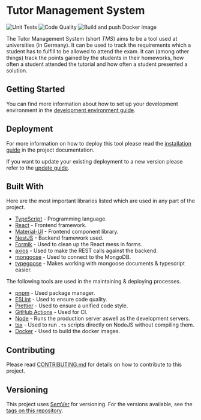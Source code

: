 # Tutor Management System

![Unit Tests](https://github.com/Dudrie/Tutor-Management-System/workflows/Unit%20Tests/badge.svg)
![Code Quality](https://github.com/Dudrie/Tutor-Management-System/workflows/Code%20Quality/badge.svg)
![Build and push Docker image](https://github.com/Dudrie/Tutor-Management-System/workflows/Build%20and%20push%20Docker%20image/badge.svg)

The Tutor Management System (short _TMS_) aims to be a tool used at universities (in Germany). It can be used to track the requirements which a student has to fulfill to be allowed to attend the exam. It can (among other things) track the points gained by the students in their homeworks, how often a student attended the tutorial and how often a student presented a solution.

## Getting Started

You can find more information about how to set up your development environment in the [development environment guide](https://dudrie.github.io/Tutor-Management-System/docs/dev/setup-env).

## Deployment

For more information on how to deploy this tool please read the [installation guide](https://dudrie.github.io/Tutor-Management-System/docs/setup/installation) in the project documentation.

If you want to update your existing deployment to a new version please refer to the [update guide](https://dudrie.github.io/Tutor-Management-System/docs/setup/update).

## Built With

Here are the most important libraries listed which are used in any part of the project.

-   [TypeScript](https://typescriptlang.org) - Programming language.
-   [React](https://reactjs.org/) - Frontend framework.
-   [Material-UI](https://material-ui.com) - Frontend component library.
-   [NestJS](https://nestjs.com/) - Backend framework used.
-   [Formik](https://jaredpalmer.com/formik/) - Used to clean up the React mess in forms.
-   [axios](https://github.com/axios/axios) - Used to make the REST calls against the backend.
-   [mongoose](https://mongoosejs.com/) - Used to connect to the MongoDB.
-   [typegoose](https://github.com/typegoose/typegoose) - Makes working with mongoose documents & typescript easier.

The following tools are used in the maintaining & deploying processes.

-   [pnpm](https://pnpm.js.org/en/) - Used package manager.
-   [ESLint](https://eslint.org/) - Used to ensure code quality.
-   [Prettier](https://prettier.io/) - Used to ensure a unified code style.
-   [GitHub Actions](https://github.com/features/actions) - Used for CI.
-   [Node](https://nodejs.org/) - Runs the production server aswell as the development servers.
-   [tsx](https://tsx.is/) - Used to run `.ts` scripts directly on NodeJS without compiling them.
-   [Docker](https://www.docker.com/) - Used to build the docker images.

## Contributing

Please read [CONTRIBUTING.md](/CONTRIBUTING.md) for details on how to contribute to this project.

## Versioning

This project uses [SemVer](http://semver.org/) for versioning. For the versions available, see the [tags on this repository](https://github.com/Dudrie/Tutor-Management-System/tags).

<!-- ## License -->
